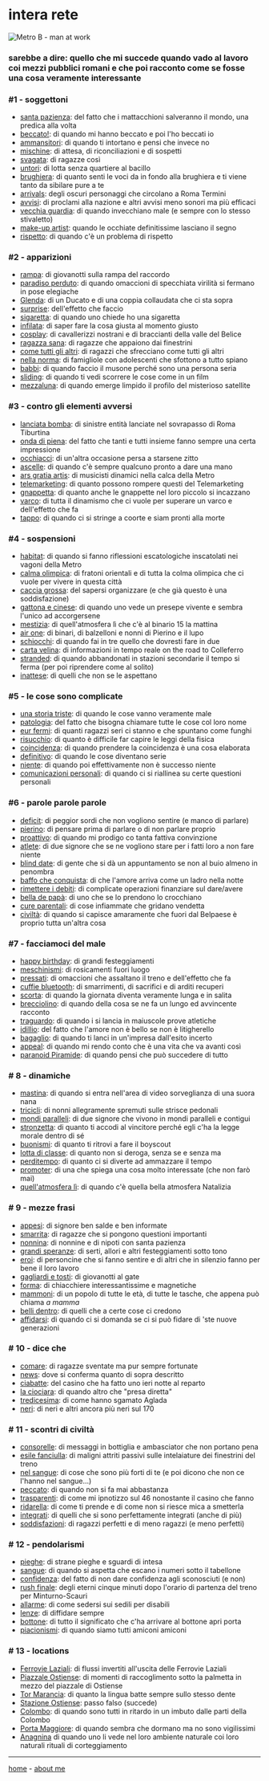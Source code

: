 # intera rete  

![](https://live.staticflickr.com/65535/49138061873_cd5ecf5c30_o.png "Metro B - man at work")  

### sarebbe a dire: quello che mi succede quando vado al lavoro coi mezzi pubblici romani e che poi racconto come se fosse una cosa veramente interessante  

### #1 - soggettoni  
- [santa pazienza](/19wk21-santapazienza-interarete.md): del fatto che i mattacchioni salveranno il mondo, una predica alla volta  
- [beccato!](/19wk21-beccato-interarete.md): di quando mi hanno beccato e poi l'ho beccati io   
- [ammansitori](/19wk23-ammansitori-interarete.md): di quando ti intortano e pensi che invece no  
- [mischine](/19wk23-mischine-interarete.md): di attesa, di riconciliazioni e di sospetti  
- [svagata](/19wk26-svagata-interarete.md): di ragazze così  
- [untori](/19wk26-untori-interarete.md): di lotta senza quartiere al bacillo  
- [brughiera](/19wk28-brughiera-interarete.md): di quanto senti le voci da in fondo alla brughiera e ti viene tanto da sibilare pure a te  
- [arrivals](/19wk32-arrivals-interarete.md): degli oscuri personaggi che circolano a Roma Termini  
- [avvisi](/19wk30-avvisi-interarete.md): di proclami alla nazione e altri avvisi meno sonori ma più efficaci  
- [vecchia guardia](/19wk32-vecchiaguardia-interarete.md): di quando invecchiano male (e sempre con lo stesso stivaletto)  
- [make-up artist](/19wk34-makeupartist-interarete.md): quando le occhiate definitissime lasciano il segno    
- [rispetto](/19wk37-rispetto-interarete.md): di quando c'è un problema di rispetto    

  
### #2 - apparizioni  
- [rampa](/19wk21-rampa-interarete.md): di giovanotti sulla rampa del raccordo  
- [paradiso perduto](/19wk22-paradisoperduto-interarete.md): di quando omaccioni di specchiata virilità si fermano in pose elegiache  
- [Glenda](/19wk23-glenda-interarete.md): di un Ducato e di una coppia collaudata che ci sta sopra    
- [surprise](/19wk24-surprise-interarete.md): dell'effetto che faccio  
- [sigaretta](/19wk25-sigaretta-interarete.md): di quando uno chiede ho una sigaretta  
- [infilata](/19wk25-controluce-interarete.md): di saper fare la cosa giusta al momento giusto  
- [cosplay](/19wk28-cosplay-interarete.md): di cavallerizzi nostrani e di braccianti della valle del Belice  
- [ragazza sana](/19wk29-ragazzasana-interarete.md): di ragazze che appaiono dai finestrini   
- [come tutti gli altri](/19wk30-cometuttiglialtri-interarete.md): di ragazzi che sfrecciano come tutti gli altri   
- [nella norma](/19wk36-nellanorma-interarete.md): di famigliole con adolescenti che sfottono a tutto spiano  
- [babbi](/19wk37-babbi-interarete.md): di quando faccio il musone perché sono una persona seria  
- [sliding](/19wk37-sliding-interarete.md): di quando ti vedi scorrere le cose come in un film    
- [mezzaluna](/19wk37-mezzaluna-interarete.md): di quando emerge limpido il profilo del misterioso satellite     
     

### #3 - contro gli elementi avversi  
- [lanciata bomba](/19wk21-lanciatabomba-interarete.md): di sinistre entità lanciate nel sovrapasso di Roma Tiburtina  
- [onda di piena](/19wk26-ondadipiena-interarete.md): del fatto che tanti e tutti insieme fanno sempre una certa impressione  
- [occhiacci](/19wk34-occhiacci-interarete.md): di un'altra occasione persa a starsene zitto  
- [ascelle](/19wk34-ascelle-interarete.md): di quando c'è sempre qualcuno pronto a dare una mano    
- [ars gratia artis](/19wk36-arsgratiaartis-interarete.md): di musicisti dinamici nella calca della Metro   
- [telemarketing](/19wk36-telemarketing-interarete.md): di quanto possono rompere questi del Telemarketing     
- [gnappetta](/19wk36-gnappetta-interarete.md): di quanto anche le gnappette nel loro piccolo si incazzano     
- [varco](/19wk26-varco-interarete.md): di tutta il dinamismo che ci vuole per superare un varco e dell'effetto che fa  
- [tappo](/19wk37-tappo-interarete.md): di quando ci si stringe a coorte e siam pronti alla morte  


### #4 - sospensioni
- [habitat](/19wk22-habitat-interarete.md): di quando si fanno riflessioni escatologiche inscatolati nei vagoni della Metro    
- [calma olimpica](/19wk23-calma-interarete.md): di fratoni orientali e di tutta la colma olimpica che ci vuole per vivere in questa città  
- [caccia grossa](/19wk26-cacciagrossa-interarete.md): del sapersi organizzare (e che già questo è una soddisfazione)  
- [gattona e cinese](/19wk26-gattonaecinese-interarete.md): di quando uno vede un presepe vivente e sembra l'unico ad accorgersene  
- [mestizia](/19wk28-mestizia-interarete.md): di quell'atmosfera lì che c'è al binario 15 la mattina  
- [air one](/19wk29-airone-interarete.md): di binari, di balzelloni e nonni di Pierino e il lupo  
- [schiocchi](/19wk32-schiocchi-interarete.md): di quando fai in tre quello che dovresti fare in due  
- [carta velina](/19wk30-cartavelina-interarete.md): di informazioni in tempo reale on the road to Colleferro  
- [stranded](/19wk37-stranded-interarete.md): di quando abbandonati in stazioni secondarie il tempo si ferma (per poi riprendere come al solito)  
- [inattese](/19wk37-inattese-interarete.md): di quelli che non se le aspettano  


### #5 - le cose sono complicate  
- [una storia triste](/19wk22-storiatriste-interarete.md): di quando le cose vanno veramente male  
- [patologia](/19wk24-patologia-interarete.md): del fatto che bisogna chiamare tutte le cose col loro nome  
- [eur fermi](/19wk25-eurfermi-interarete.md): di quanti ragazzi seri ci stanno e che spuntano come funghi  
- [risucchio](/19wk28-risucchio-interarete.md): di quanto è difficile far capire le leggi della fisica  
- [coincidenza](/19wk33-coincidenza-interarete.md): di quando prendere la coincidenza è una cosa elaborata  
- [definitivo](/19wk34-definitivo-interarete.md): di quando le cose diventano serie    
- [niente](/19wk36-niente-interarete.md): di quando poi effettivamente non è successo niente   
- [comunicazioni personali](/19wk36-comunicazionipersonali-interarete.md): di quando ci si riallinea su certe questioni personali     

### #6 - parole parole parole  
- [deficit](/19wk23-deficit-interarete.md): di peggior sordi che non vogliono sentire (e manco di parlare)   
- [pierino](/19wk26-pierino-interarete.md): di pensare prima di parlare o di non parlare proprio  
- [proattivo](/19wk31-proattivo-interarete.md): di quando mi prodigo co tanta fattiva convinzione  
- [atlete](/19wk34-atlete-interarete.md): di due signore che se ne vogliono stare per i fatti loro a non fare niente  
- [blind date](/19wk34-blinddate-interarete.md): di gente che si dà un appuntamento se non al buio almeno in penombra   
- [baffo che conquista](/19wk36-baffocheconquista-interarete.md): di che l'amore arriva come un ladro nella notte     
- [rimettere i debiti](/19wk36-rimettere-interarete.md): di complicate operazioni finanziare sul dare/avere  
- [bella de papà](/19wk29-belladepapà-interarete.md): di uno che se lo prendono lo crocchiano  
- [cure parentali](/19wk31-gallineovaiole-interarete.md): di cose infiammate che gridano vendetta  
- [civiltà](/19wk37-civiltà-interarete.md): di quando si capisce amaramente che fuori dal Belpaese è proprio tutta un'altra cosa  


### #7 - facciamoci del male  
- [happy birthday](/19wk24-happybirthday-interarete.md): di grandi festeggiamenti    
- [meschinismi](/19wk24-meschinismi-interarete.md): di rosicamenti fuori luogo  
- [pressati](/19wk24-pressati-interarete.md): di omaccioni che assaltano il treno e dell'effetto che fa 
- [cuffie bluetooth](/19wk29-cuffiebluetooth-interarete.md): di smarrimenti, di sacrifici e di arditi recuperi  
- [scorta](/19wk32-scorta-interarete.md): di quando la giornata diventa veramente lunga e in salita  
- [brecciolino](/19wk34-brecciolino-interarete.md): di quando della cosa se ne fa un lungo ed avvincente racconto  
- [traguardo](/19wk34-traguardo-interarete.md): di quando i si lancia in maiuscole prove atletiche   
- [idillio](/19wk34-idillio-interarete.md): del fatto che l'amore non è bello se non è litigherello     
- [bagaglio](/19wk36-bagaglio-interarete.md): di quando ti lanci in un'impresa dall'esito incerto  
- [appeal](/19wk37-appeal-interarete.md): di quando mi rendo conto che è una vita che va avanti così   
- [paranoid Piramide](/19wk37-paranoidpiramide-interarete.md): di quando pensi che può succedere di tutto     


### # 8 - dinamiche  
- [mastina](/19wk25-mastina-interarete.md): di quando si entra nell'area di video sorveglianza di una suora nana 
- [tricicli](/19wk25-strisce-interarete.md): di nonni allegramente spremuti sulle strisce pedonali   
- [mondi paralleli](/19wk26-mondiparalleli-interarete.md): di due signore che vivono in mondi paralleli e contigui  
- [stronzetta](/19wk28-stronzetta-interarete.md): di quanto ti accodi al vincitore perché egli c'ha la legge morale dentro di sé  
- [buonismi](/19wk34-buonismi-interarete.md): di quanto ti ritrovi a fare il boyscout   
- [lotta di classe](/19wk36-lottadiclasse-interarete.md): di quanto non si deroga, senza se e senza ma    
- [perditempo](/19wk32-perditempo-interarete.md): di quanto ci si diverte ad ammazzare il tempo  
- [promoter](/19wk34-promoter-interarete.md): di una che spiega una cosa molto interessate (che non farò mai)   
- [quell'atmosfera lì](/19wk37-atmosfera-interarete.md): di quando c'è quella bella atmosfera Natalizia  

### # 9 - mezze frasi  
- [appesi](/19wk28-appesi-interarete.md): di signore ben salde e ben informate
- [smarrita](/19wk32-smarrita-interarete.md): di ragazze che si pongono questioni importanti   
- [nonnina](/19wk32-nonnina-interarete.md): di nonnine e di nipoti con santa pazienza  
- [grandi speranze](/19wk30-grandisperanze-interarete.md): di serti, allori e altri festeggiamenti sotto tono  
- [eroi](/19wk34-eroi-interarete.md): di personcine che si fanno sentire e di altri che in silenzio fanno per bene il loro lavoro    
- [gagliardi e tosti](/19wk21-gagliardietosti-interarete.md): di giovanotti al gate  
- [forma](/19wk22-forma-interarete.md): di chiacchiere interessantissime e magnetiche   
- [mammoni](/19wk36-mammoni-interarete.md): di un popolo di tutte le età, di tutte le tasche, che appena può chiama *a mamma*     
- [belli dentro](/19wk31-bellidentro-interarete.md): di quelli che a certe cose ci credono      
- [affidarsi](/19wk37-affidarsi-interarete.md): di quando  ci si domanda se ci si può fidare di 'ste nuove generazioni  


### # 10 - dice che  
- [comare](/19wk34-comare-interarete.md): di ragazze sventate ma pur sempre fortunate    
- [news](/19wk34-news-interarete.md): dove si conferma quanto di sopra descritto       
- [ciabatte](/19wk36-ciabatte-interarete.md): del casino che ha fatto uno ieri notte al reparto         
- [la ciociara](/19wk36-ciociara-interarete.md): di quando altro che "presa diretta"   
- [tredicesima](/19wk36-tredicesima-interarete.md): di come hanno sgamato Aglada  
- [neri](/19wk34-neri-interarete.md): di neri e altri ancora più neri sul 170   


### # 11 - scontri di civiltà  
- [consorelle](/19wk29-consorelle-interarete.md): di messaggi in bottiglia e ambasciator che non portano pena  
- [esile fanciulla](/19wk30-esilefanciulla-interarete.md): di maligni attriti passivi sulle intelaiature dei finestrini del treno   
- [nel sangue](/19wk31-nelsangue-interarete.md): di cose che sono più forti di te (e poi dicono che non ce l'hanno nel sangue...)   
- [peccato](/19wk32-peccato-interarete.md): di quando non si fa mai abbastanza     
- [trasparenti](/19wk34-trasparenti-interarete.md): di come mi ipnotizzo sul 46 nonostante il casino che fanno    
- [ridarella](/19wk34-ridarella-interarete.md): di come ti prende e di come non si riesce mica a smetterla    
- [integrati](/19wk34-integrati-interarete.md): di quelli che si sono perfettamente integrati (anche di più)    
- [soddisfazioni](/19wk36-soddisfazioni-interarete.md): di ragazzi perfetti e di meno ragazzi (e meno perfetti)  


### # 12 - pendolarismi  
- [pieghe](/19wk32-pieghe-interarete.md): di strane pieghe e sguardi di intesa   
- [sangue](/19wk34-sangue-interarete.md): di quando si aspetta che escano i numeri sotto il tabellone  
- [confidenza](/19wk34-confidenza-interarete.md): del fatto di non dare confidenza agli sconosciuti (e non)   
- [rush finale](/19wk22-rush-interarete.md): degli eterni cinque minuti dopo l'orario di partenza del treno per Minturno-Scauri  
- [allarme](/19wk36-allarme-interarete.md): di come sedersi sui sedili per disabili    
- [lenze](/19wk36-lenze-interarete.md): di diffidare sempre  
- [bottone](/19wk25-bottone-interarete.md): di tutto il significato che c'ha arrivare al bottone apri porta   
- [piacionismi](/19wk37-piacionismi-interarete.md): di quando siamo tutti amiconi amiconi  


### # 13 - locations  
- [Ferrovie Laziali](/19wk32-cynarlaziale-interarete.md): di flussi invertiti all'uscita delle Ferrovie Laziali   
- [Piazzale Ostiense](/19wk32-oradireligione-interarete.md): di momenti di raccoglimento sotto la palmetta in mezzo del piazzale di Ostiense   
- [Tor Marancia](/19wk31-TorMarancia-interarete.md): di quanto la lingua batte sempre sullo stesso dente  
- [Stazione Ostiense](/19wk26-passofalso-interarete.md): passo falso (succede)   
- [Colombo](/19wk37-colombo-interarete.md): di quando sono tutti in ritardo in un imbuto dalle parti della Colombo  
- [Porta Maggiore](/19wk37-vigili-interarete.md): di quando sembra che dormano ma no sono vigilissimi  
- [Anagnina](/19wk32-buzziconiinamore-interarete.md) di quando uno li vede nel loro ambiente naturale coi loro naturali rituali di corteggiamento  

<!--- 

--->  

---  
[home](/index.md) - [about me](/aboutme.md)   
